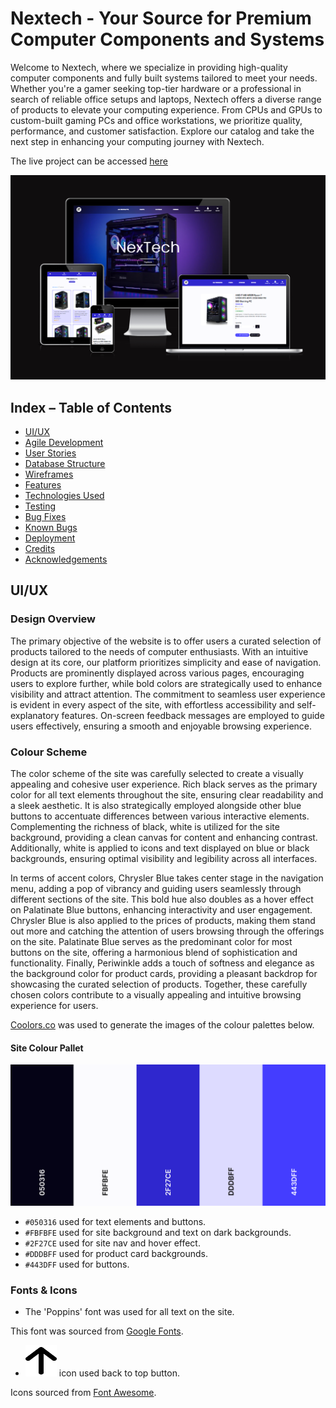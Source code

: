 # Nextech - Your Source for Premium Computer Components and Systems

Welcome to Nextech, where we specialize in providing high-quality computer components and fully built systems tailored to meet your needs. Whether you're a gamer seeking top-tier hardware or a professional in search of reliable office setups and laptops, Nextech offers a diverse range of products to elevate your computing experience. From CPUs and GPUs to custom-built gaming PCs and office workstations, we prioritize quality, performance, and customer satisfaction. Explore our catalog and take the next step in enhancing your computing journey with Nextech.

The live project can be accessed [here](https://nextech-5db9177526a4.herokuapp.com/)

<p align="center">
    <img src="documentation/other/am-i-responsive-img.png"/>
</p>

## Index – Table of Contents

* [UI/UX](#uiux)
* [Agile Development](#agile-development)
* [User Stories](#user-stories)
* [Database Structure](#database-structure)
* [Wireframes](#wireframes)
* [Features](#features)
* [Technologies Used](#technologies-used)
* [Testing](#testing)
* [Bug Fixes](#bug-fixes)
* [Known Bugs](#known-bugs)
* [Deployment](#deployment)
* [Credits](#credits)
* [Acknowledgements](#acknowledgements)

## UI/UX

### Design Overview
The primary objective of the website is to offer users a curated selection of products tailored to the needs of computer enthusiasts. With an intuitive design at its core, our platform prioritizes simplicity and ease of navigation. Products are prominently displayed across various pages, encouraging users to explore further, while bold colors are strategically used to enhance visibility and attract attention. The commitment to seamless user experience is evident in every aspect of the site, with effortless accessibility and self-explanatory features. On-screen feedback messages are employed to guide users effectively, ensuring a smooth and enjoyable browsing experience.

### Colour Scheme

The color scheme of the site was carefully selected to create a visually appealing and cohesive user experience. Rich black serves as the primary color for all text elements throughout the site, ensuring clear readability and a sleek aesthetic. It is also strategically employed alongside other blue buttons to accentuate differences between various interactive elements. Complementing the richness of black, white is utilized for the site background, providing a clean canvas for content and enhancing contrast. Additionally, white is applied to icons and text displayed on blue or black backgrounds, ensuring optimal visibility and legibility across all interfaces.

In terms of accent colors, Chrysler Blue takes center stage in the navigation menu, adding a pop of vibrancy and guiding users seamlessly through different sections of the site. This bold hue also doubles as a hover effect on Palatinate Blue buttons, enhancing interactivity and user engagement. Chrysler Blue is also applied to the prices of products, making them stand out more and catching the attention of users browsing through the offerings on the site. Palatinate Blue serves as the predominant color for most buttons on the site, offering a harmonious blend of sophistication and functionality. Finally, Periwinkle adds a touch of softness and elegance as the background color for product cards, providing a pleasant backdrop for showcasing the curated selection of products. Together, these carefully chosen colors contribute to a visually appealing and intuitive browsing experience for users.

[Coolors.co](https://coolors.co/) was used to generate the images of the colour palettes below.

#### Site Colour Pallet

<p align="center">
    <img src="documentation/other/nextech-color-scheme.png"/>
</p>

- `#050316` used for text elements and buttons.
- `#FBFBFE` used for site background and text on dark backgrounds.
- `#2F27CE` used for site nav and hover effect.
- `#DDDBFF` used for product card backgrounds.
- `#443DFF` used for buttons.


### Fonts & Icons
- The 'Poppins' font was used for all text on the site. 

This font was sourced from [Google Fonts](https://fonts.google.com/).

- <img src="documentation/other/icons/arrow-up-solid.svg" width="50" height="50"> icon used back to top button.

Icons sourced from [Font Awesome](https://fontawesome.com/).